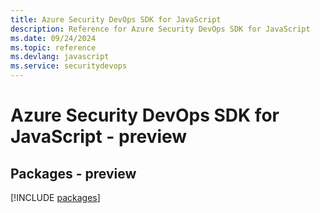 ```yaml
---
title: Azure Security DevOps SDK for JavaScript
description: Reference for Azure Security DevOps SDK for JavaScript
ms.date: 09/24/2024
ms.topic: reference
ms.devlang: javascript
ms.service: securitydevops
---
```

# Azure Security DevOps SDK for JavaScript - preview
## Packages - preview
[!INCLUDE [packages](security-devops-index.md)]